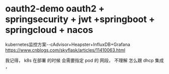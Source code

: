 # oauth2-demo  oauth2 + springsecurity + jwt +springboot + springcloud + nacos


kubernetes监控方案--cAdvisor+Heapster+InfluxDB+Grafana
https://www.cnblogs.com/skyflask/articles/11410063.html


我记得， k8s 在部署 的时候 会需要指定 pod 的 网段， 不理解 怎么跟 dhcp 集成 ，
